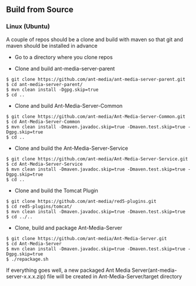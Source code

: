 ## Build from Source

### Linux (Ubuntu)
A couple of repos should be a clone and build with maven so that git and maven should be installed in advance

* Go to a directory where you clone repos

* Clone and build ant-media-server-parent
```
$ git clone https://github.com/ant-media/ant-media-server-parent.git
$ cd ant-media-server-parent/
$ mvn clean install -Dgpg.skip=true
$ cd ..
```

* Clone and build Ant-Media-Server-Common

```
$ git clone https://github.com/ant-media/Ant-Media-Server-Common.git
$ cd Ant-Media-Server-Common
$ mvn clean install -Dmaven.javadoc.skip=true -Dmaven.test.skip=true -Dgpg.skip=true
$ cd ..
```

* Clone and build the Ant-Media-Server-Service 

```
$ git clone https://github.com/ant-media/Ant-Media-Server-Service.git
$ cd Ant-Media-Server-Service
$ mvn clean install -Dmaven.javadoc.skip=true -Dmaven.test.skip=true -Dgpg.skip=true
$ cd ..
```

* Clone and build the Tomcat Plugin
```
$ git clone https://github.com/ant-media/red5-plugins.git
$ cd red5-plugins/tomcat/
$ mvn clean install -Dmaven.javadoc.skip=true -Dmaven.test.skip=true
$ cd ../..
```



* Clone, build and package Ant-Media-Server
```
$ git clone https://github.com/ant-media/Ant-Media-Server.git
$ cd Ant-Media-Server
$ mvn clean install -Dmaven.javadoc.skip=true -Dmaven.test.skip=true -Dgpg.skip=true
$ ./repackage.sh
```

If everything goes well, a new packaged Ant Media Server(ant-media-server-x.x.x.zip) file will be created 
in Ant-Media-Server/target directory